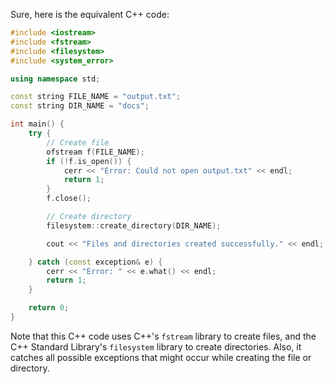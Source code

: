 Sure, here is the equivalent C++ code:

```cpp
#include <iostream>
#include <fstream>
#include <filesystem>
#include <system_error>

using namespace std;

const string FILE_NAME = "output.txt";
const string DIR_NAME = "docs";

int main() {
    try {
        // Create file
        ofstream f(FILE_NAME);
        if (!f.is_open()) {
            cerr << "Error: Could not open output.txt" << endl;
            return 1;
        }
        f.close();

        // Create directory
        filesystem::create_directory(DIR_NAME);

        cout << "Files and directories created successfully." << endl;

    } catch (const exception& e) {
        cerr << "Error: " << e.what() << endl;
        return 1;
    }

    return 0;
}
```

Note that this C++ code uses C++'s `fstream` library to create files, and the C++ Standard Library's `filesystem` library to create directories. Also, it catches all possible exceptions that might occur while creating the file or directory.
